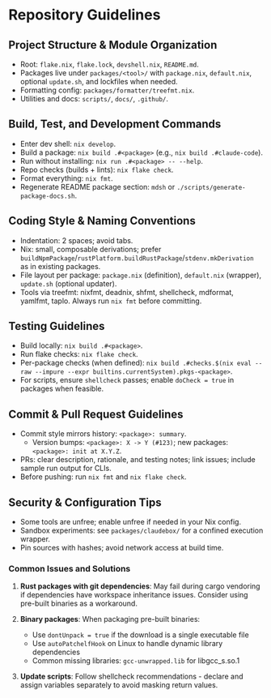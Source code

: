 # Repository Guidelines

## Project Structure & Module Organization
- Root: `flake.nix`, `flake.lock`, `devshell.nix`, `README.md`.
- Packages live under `packages/<tool>/` with `package.nix`, `default.nix`, optional `update.sh`, and lockfiles when needed.
- Formatting config: `packages/formatter/treefmt.nix`.
- Utilities and docs: `scripts/`, `docs/`, `.github/`.

## Build, Test, and Development Commands
- Enter dev shell: `nix develop`.
- Build a package: `nix build .#<package>` (e.g., `nix build .#claude-code`).
- Run without installing: `nix run .#<package> -- --help`.
- Repo checks (builds + lints): `nix flake check`.
- Format everything: `nix fmt`.
- Regenerate README package section: `mdsh` or `./scripts/generate-package-docs.sh`.

## Coding Style & Naming Conventions
- Indentation: 2 spaces; avoid tabs.
- Nix: small, composable derivations; prefer `buildNpmPackage`/`rustPlatform.buildRustPackage`/`stdenv.mkDerivation` as in existing packages.
- File layout per package: `package.nix` (definition), `default.nix` (wrapper), `update.sh` (optional updater).
- Tools via treefmt: nixfmt, deadnix, shfmt, shellcheck, mdformat, yamlfmt, taplo. Always run `nix fmt` before committing.

## Testing Guidelines
- Build locally: `nix build .#<package>`.
- Run flake checks: `nix flake check`.
- Per-package checks (when defined): `nix build .#checks.$(nix eval --raw --impure --expr builtins.currentSystem).pkgs-<package>`.
- For scripts, ensure `shellcheck` passes; enable `doCheck = true` in packages when feasible.

## Commit & Pull Request Guidelines
- Commit style mirrors history: `<package>: summary`.
  - Version bumps: `<package>: X -> Y (#123)`; new packages: `<package>: init at X.Y.Z`.
- PRs: clear description, rationale, and testing notes; link issues; include sample run output for CLIs.
- Before pushing: run `nix fmt` and `nix flake check`.

## Security & Configuration Tips
- Some tools are unfree; enable unfree if needed in your Nix config.
- Sandbox experiments: see `packages/claudebox/` for a confined execution wrapper.
- Pin sources with hashes; avoid network access at build time.

### Common Issues and Solutions

1. **Rust packages with git dependencies**: May fail during cargo vendoring if dependencies have workspace inheritance issues. Consider using pre-built binaries as a workaround.

1. **Binary packages**: When packaging pre-built binaries:

   - Use `dontUnpack = true` if the download is a single executable file
   - Use `autoPatchelfHook` on Linux to handle dynamic library dependencies
   - Common missing libraries: `gcc-unwrapped.lib` for libgcc_s.so.1

1. **Update scripts**: Follow shellcheck recommendations - declare and assign variables separately to avoid masking return values.
